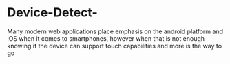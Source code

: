 Device-Detect-
==============

Many modern web applications place emphasis on the android platform and iOS when it comes to smartphones, however when that is not enough knowing if the device can support touch capabilities and more is the way to go